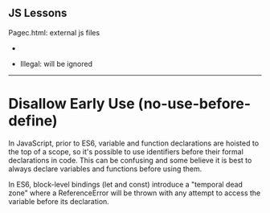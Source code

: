 JS Lessons
----------
Pagec.html: external js files

- <script> tags must not be empty elements. must have its own closing element
- Also, we can run JS in another file using `script` tag with `src` attribute:
     <script src="./sampleb.js" ></script>

- Illegal: will be ignored
        <script src="./sampleb.js" />

- and in the following code the console.log() will be ignored
    <script src="./sampleb.js">
        console.log('I will not be executed')
    </script>

---
# Disallow Early Use (no-use-before-define)

In JavaScript, prior to ES6, variable and function declarations are hoisted to the top of a scope, 
so it's possible to use identifiers before their formal declarations in code. 
This can be confusing and some believe it is best to always declare variables and functions before using them.

In ES6, block-level bindings (let and const) introduce a 
"temporal dead zone" where a ReferenceError will be thrown 
with any attempt to access the variable before its declaration.

